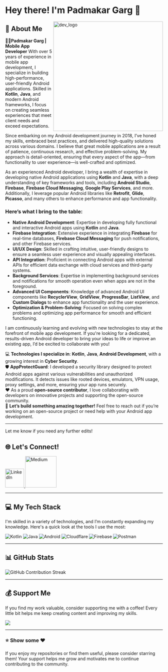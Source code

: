 # Hey there! I'm **Padmakar Garg** 👋

<img align="right" width="350" src="https://cdn.prod.website-files.com/61ebe5f773be1acd620f8208/61fa3997c8a7f531e18d4e67_man-coding-on-laptop.gif" alt="dev_logo"/>

## 🚀 About Me

👨‍💻**Padmakar Garg | Mobile App Developer**
With over 5 years of experience in mobile app development, I specialize in building high-performance, user-friendly Android applications. Skilled in **Kotlin**, **Java**, and modern Android frameworks, I focus on creating seamless experiences that meet client needs and exceed expectations.

Since embarking on my Android development journey in 2018, I’ve honed my skills, embraced best practices, and delivered high-quality solutions across various domains. I believe that great mobile applications are a result of patience, continuous research, and effective problem-solving. My approach is detail-oriented, ensuring that every aspect of the app—from functionality to user experience—is well-crafted and optimized.

As an experienced Android developer, I bring a wealth of expertise in developing native Android applications using **Kotlin** and **Java**, with a deep understanding of key frameworks and tools, including **Android Studio**, **Firebase**, **Firebase Cloud Messaging**, **Google Play Services**, and more. Additionally, I leverage popular Android libraries like **Retrofit**, **Glide**, **Picasso**, and many others to enhance performance and app functionality.

### Here’s what I bring to the table:

- **Native Android Development**: Expertise in developing fully functional and interactive Android apps using **Kotlin** and **Java**.
- **Firebase Integration**: Extensive experience in integrating **Firebase** for real-time databases, **Firebase Cloud Messaging** for push notifications, and other Firebase services.
- **UI/UX Design**: Skilled in crafting intuitive, user-friendly designs to ensure a seamless user experience and visually appealing interfaces.
- **API Integration**: Proficient in connecting Android apps with external APIs for efficient data exchange with cloud services and third-party systems.
- **Background Services**: Expertise in implementing background services and notifications for smooth operation even when apps are not in the foreground.
- **Advanced UI Components**: Knowledge of advanced Android UI components like **RecyclerView**, **GridView**, **ProgressBar**, **ListView**, and **Custom Dialogs** to enhance app functionality and the user experience.
- **Optimization & Problem-Solving**: Focused on solving complex problems and optimizing app performance for smooth and efficient functioning.

I am continuously learning and evolving with new technologies to stay at the forefront of mobile app development. If you're looking for a dedicated, results-driven Android developer to bring your ideas to life or improve an existing app, I’d be excited to collaborate with you!

💻 **Technologies I specialize in**: **Kotlin**, **Java**, **Android Development**, with a growing interest in **Cyber Security**.  
🛡️ **AppProtectGuard**: I developed a security library designed to protect Android apps against various vulnerabilities and unauthorized modifications. It detects issues like rooted devices, emulators, VPN usage, proxy settings, and more, ensuring your app runs securely.  
❤️ As a proud **open-source contributor**, I love collaborating with developers on innovative projects and supporting the open-source community.  
🤝 **Let’s build something amazing together!** Feel free to reach out if you’re working on an open-source project or need help with your Android app development.

---

Let me know if you need any further edits!

## 🌐 Let's Connect!

<p float="left">
  <a href="https://www.linkedin.com/in/padmakargarg" title="Connect with me on LinkedIn">
    <img src="https://openvisualfx.com/wp-content/uploads/2019/10/linkedin-icon-logo-png-transparent.png" width="60" alt="LinkedIn" />
  </a>
  
  <a href="https://medium.com/@worldpadmakar007" title="Check out my Medium blog for articles and insights">
    <img src="https://cdn.mos.cms.futurecdn.net/xJGh6cXvC69an86AdrLD98-737-80.jpg" width="100" alt="Medium" />
  </a>
</p>

---

## 💻 My Tech Stack

I'm skilled in a variety of technologies, and I’m constantly expanding my knowledge. Here's a quick look at the tools I use the most:

![Kotlin](https://img.shields.io/badge/kotlin-%230095D5.svg?style=for-the-badge&logo=kotlin&logoColor=white)
![Java](https://img.shields.io/badge/java-%23ED8B00.svg?style=for-the-badge&logo=java&logoColor=white)
![Android](https://img.shields.io/badge/Android-%23232323.svg?style=for-the-badge&logo=android&logoColor=white)
![Cloudflare](https://img.shields.io/badge/Cloudflare-F38020?style=for-the-badge&logo=Cloudflare&logoColor=white)
![Firebase](https://img.shields.io/badge/firebase-%23039BE5.svg?style=for-the-badge&logo=firebase)
![Postman](https://img.shields.io/badge/Postman-FF6C37?style=for-the-badge&logo=postman&logoColor=white)

---

## 📊 GitHub Stats

<div>
  <div>
    <img src="https://github-readme-streak-stats.herokuapp.com/?user=gargpadmakar&theme=white&hide_border=false" alt="GitHub Contribution Streak"/>
  </div>

  <div>
    <!-- Uncomment this section for top language stats -->
    <!-- <img src="https://github-readme-stats.vercel.app/api/top-langs/?username=gargpadmakar&theme=white&hide_border=false&include_all_commits=true&count_private=true&layout=compact" alt="Most Used Languages"/> -->
  </div>
</div>

---

## 💰 Support Me

If you find my work valuable, consider supporting me with a coffee! Every little bit helps me keep creating content and improving my skills.

<div>
  <a href="https://buymeacoffee.com/padmakargarg">
    <img src="https://img.shields.io/badge/Buy%20Me%20a%20Coffee-ffdd00?style=for-the-badge&logo=buy-me-a-coffee&logoColor=black"/>
  </a>
</div>

---

### ⭐ Show some ❤️

If you enjoy my repositories or find them useful, please consider starring them! Your support helps me grow and motivates me to continue contributing to the community.
